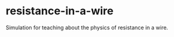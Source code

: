 resistance-in-a-wire
====================

Simulation for teaching about the physics of resistance in a wire.